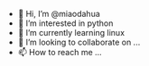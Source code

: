 - 👋 Hi, I’m @miaodahua
- 👀 I’m interested in python
- 🌱 I’m currently learning linux
- 💞️ I’m looking to collaborate on ...
- 📫 How to reach me ...

<!---
miaodahua/miaodahua is a ✨ special ✨ repository because its `README.md` (this file) appears on your GitHub profile.
You can click the Preview link to take a look at your changes.
--->
